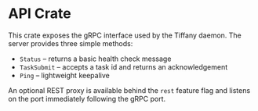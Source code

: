 # API Crate

This crate exposes the gRPC interface used by the Tiffany daemon. The server provides three simple methods:

- `Status` – returns a basic health check message
- `TaskSubmit` – accepts a task id and returns an acknowledgement
- `Ping` – lightweight keepalive

An optional REST proxy is available behind the `rest` feature flag and listens on the port immediately following the gRPC port.
